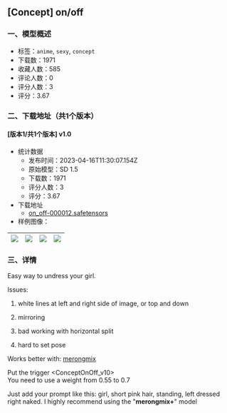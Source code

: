 ## [Concept] on/off
### 一、模型概述

- 标签：`anime`, `sexy`, `concept`
- 下载数：1971
- 收藏人数：585
- 评论人数：0
- 评分人数：3
- 评分：3.67

### 二、下载地址（共1个版本）

#### [版本1/共1个版本] v1.0

- 统计数据
  - 发布时间：2023-04-16T11:30:07.154Z
  - 原始模型：SD 1.5
  - 下载数：1971
  - 评分人数：3
  - 评分：3.67
- 下载地址
  - [on_off-000012.safetensors](https://civitai.com/api/download/models/47049)
- 样例图像：

| <img src="https://image.civitai.com/xG1nkqKTMzGDvpLrqFT7WA/8a45b31d-0b7b-4f04-0f4f-3504359e7300/width=450/510311.jpeg" /> | <img src="https://image.civitai.com/xG1nkqKTMzGDvpLrqFT7WA/e6ac1505-57ff-4355-51c2-8f752c7ac100/width=450/510313.jpeg" /> | <img src="https://image.civitai.com/xG1nkqKTMzGDvpLrqFT7WA/c6effdf4-996d-4123-78bc-db3fb34cbb00/width=450/510314.jpeg" /> | <img src="https://image.civitai.com/xG1nkqKTMzGDvpLrqFT7WA/4528e263-1dc0-449d-e53e-27070eefe100/width=450/510321.jpeg" /> |
| ---- | ---- | ---- | ---- |


### 三、详情
<p>Easy way to undress your girl.</p><p></p><p>Issues:</p><ol><li><p>white lines at left and right side of image, or top and down</p></li><li><p>mirroring</p></li><li><p>bad working with horizontal split</p></li><li><p>hard to set pose</p></li></ol><p>Works better with: <a target="_blank" rel="ugc" href="https://civitai.com/models/8277/merongmix">merongmix</a></p><p></p><p>Put the trigger &lt;ConceptOnOff_v10&gt;<br />You need to use a weight from 0.55 to 0.7</p><p>Just add your prompt like this: girl, short pink hair, standing, left dressed right naked. I highly recommend using the "<strong>merongmix+</strong>" model</p>